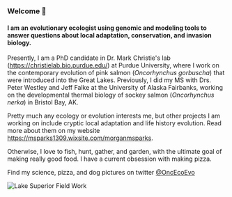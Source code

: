### Welcome 👋

#### I am an evolutionary ecologist using genomic and modeling tools to answer questions about local adaptation, conservation, and invasion biology.

Presently, I am a PhD candidate in Dr. Mark Christie's lab (https://christielab.bio.purdue.edu/) at Purdue University, where I work on the contemporary evolution of pink salmon (*Oncorhynchus gorbuscha*) that were introduced into the Great Lakes. Previously, I did my MS with Drs. Peter Westley and Jeff Falke at the University of Alaska Fairbanks, working on the developmental thermal biology of sockey salmon (*Oncorhynchus nerka*) in Bristol Bay, AK.

Pretty much any ecology or evolution interests me, but other projects I am working on include cryptic local adaptation and life history evolution. Read more about them on my website https://msparks1309.wixsite.com/morganmsparks.

Otherwise, I love to fish, hunt, gather, and garden, with the ultimate goal of making really good food. I have a current obsession with making pizza.

Find my science, pizza, and dog pictures on twitter [@OncEcoEvo](https://twitter.com/OncEcoEvo)


![Lake Superior Field Work](https://github.com/morgan-sparks/morgan-sparks/blob/main/Photo%20Sep%2017%2C%2011%2051%2045%20AM.jpg)

